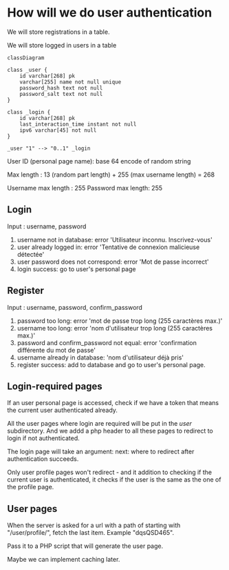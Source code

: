 # How will we do user authentication

We will store registrations in a table.

We will store logged in users in a table

```mermaid
classDiagram

class _user {
    id varchar[268] pk
    varchar[255] name not null unique
    password_hash text not null
    password_salt text not null
}

class _login {
    id varchar[268] pk
    last_interaction_time instant not null
    ipv6 varchar[45] not null
}

_user "1" --> "0..1" _login
```

User ID (personal page name): base 64 encode of random string

Max length : 13 (random part length) + 255 (max username length) = 268

Username max length : 255
Password max length: 255

## Login

Input : username, password

1. username not in database: error 'Utilisateur inconnu. Inscrivez-vous'
2. user already logged in: error 'Tentative de connexion malicieuse détectée'
3. user password does not correspond: error 'Mot de passe incorrect'
4. login success: go to user's personal page

## Register

Input : username, password, confirm_password

1. password too long: error 'mot de passe trop long (255 caractères max.)'
2. username too long: error 'nom d'utilisateur trop long (255 caractères max.)'
3. password and confirm_password not equal: error 'confirmation différente du mot de passe'
4. username already in database: 'nom d'utilisateur déjà pris'
5. register success: add to database and go to user's personal page.

## Login-required pages

If an user personal page is accessed, check if we have a token that means the current user authenticated already.

All the user pages where login are required will be put in the *user* subdirectory. And we addd a php header to all these pages to redirect to login if not authenticated.

The login page will take an argument: next: where to redirect after authentication succeeds.

Only user profile pages won't redirect - and it addition to checking if the current user is authenticated, it checks if the user is the same as the one of the profile page.

## User pages

When the server is asked for a url with a path of starting with "/user/profile/", fetch the last item. Example "dqsQSD465".

Pass it to a PHP script that will generate the user page.

Maybe we can implement caching later.
